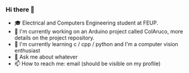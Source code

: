 ### Hi there 👋
<!--
**dvalnn/dvalnn** is a ✨ _special_ ✨ repository because its `README.md` (this file) appears on your GitHub profile.
- 👯 I’m looking to collaborate on ...
Here are some ideas to get you started:
- 🤔 I’m looking for help with ...
- ⚡ Fun fact: ...
-->
- 🎓 Electrical and Computers Engineering student at FEUP.
- 🔭 I'm currently working on an Arduino project called ColAruco, more details on the project repository.
- 🌱 I'm currently learning c / cpp / python and I'm a computer vision enthusiast
- 💬 Ask me about whatever
- 📫 How to reach me: email (should be visible on my profile)
